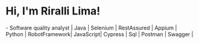 <h1 alig"center">Hi, I'm Riralli Lima!</h1>
- Software quality analyst | Java | Selenium | RestAssured | Appium | Python | RobotFramework| JavaScript| Cypress | Sql | Postman | Swagger |
<!---
Riralli01/Riralli01 is a ✨ special ✨ repository because its `README.md` (this file) appears on your GitHub profile.
You can click the Preview link to take a look at your changes.
--->
